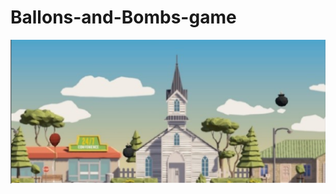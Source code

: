 # Ballons-and-Bombs-game
![alt text](https://github.com/Anonymous22331/Ballons-and-Bombs-game/blob/master/ingameImg.png?raw=true)
